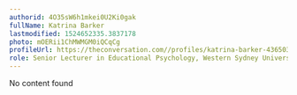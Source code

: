 ```yaml
---
authorid: 4O35sW6h1mkei0U2Ki0gak
fullName: Katrina Barker
lastmodified: 1524652335.3837178
photo: mOERii1ChMWMGM0iQCqCg
profileUrl: https://theconversation.com//profiles/katrina-barker-436503
role: Senior Lecturer in Educational Psychology, Western Sydney University
---
```

No content found